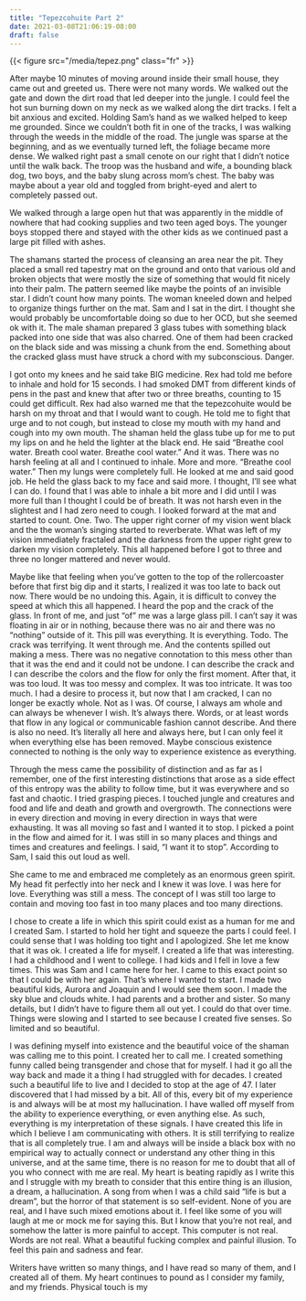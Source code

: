 ```yaml
---
title: "Tepezcohuite Part 2"
date: 2021-03-08T21:06:19-08:00
draft: false
---
```


{{< figure src="/media/tepez.png" class="fr" >}}

After maybe 10 minutes of moving around inside their small house, they came out and greeted us. There were not many words. We walked out the gate and down the dirt road that led deeper into the jungle. I could feel the hot sun burning down on my neck as we walked along the dirt tracks. I felt a bit anxious and excited. Holding Sam’s hand as we walked helped to keep me grounded. Since we couldn’t both fit in one of the tracks, I was walking through the weeds in the middle of the road. The jungle was sparse at the beginning, and as we eventually turned left, the foliage became more dense. We walked right past a small cenote on our right that I didn’t notice until the walk back. The troop was the husband and wife, a bounding black dog, two boys, and the baby slung across mom’s chest. The baby was maybe about a year old and toggled from bright-eyed and alert to completely passed out.

We walked through a large open hut that was apparently in the middle of nowhere that had cooking supplies and two teen aged boys. The younger boys stopped there and stayed with the other kids as we continued past a large pit filled with ashes.

The shamans started the process of cleansing an area near the pit. They placed a small red tapestry mat on the ground and onto that various old and broken objects that were mostly the size of something that would fit nicely into their palm. The pattern seemed like maybe the points of an invisible star. I didn’t count how many points. The woman kneeled down and helped to organize things further on the mat. Sam and I sat in the dirt. I thought she would probably be uncomfortable doing so due to her OCD, but she seemed ok with it. The male shaman prepared 3 glass tubes with something black packed into one side that was also charred. One of them had been cracked on the black side and was missing a chunk from the end. Something about the cracked glass must have struck a chord with my subconscious. Danger.

I got onto my knees and he said take BIG medicine. Rex had told me before to inhale and hold for 15 seconds. I had smoked DMT from different kinds of pens in the past and knew that after two or three breaths, counting to 15 could get difficult. Rex had also warned me that the tepezcohuite would be harsh on my throat and that I would want to cough. He told me to fight that urge and to not cough, but instead to close my mouth with my hand and cough into my own mouth. The shaman held the glass tube up for me to put my lips on and he held the lighter at the black end. He said “Breathe cool water. Breath cool water. Breathe cool water.” And it was. There was no harsh feeling at all and I continued to inhale. More and more. “Breathe cool water.” Then my lungs were completely full. He looked at me and said good job. He held the glass back to my face and said more. I thought, I’ll see what I can do. I found that I was able to inhale a bit more and I did until I was more full than I thought I could be of breath. It was not harsh even in the slightest and I had zero need to cough. I looked forward at the mat and started to count. One. Two. The upper right corner of my vision went black and the the woman’s singing started to reverberate. What was left of my vision immediately fractaled and the darkness from the upper right grew to darken my vision completely. This all happened before I got to three and three no longer mattered and never would.

Maybe like that feeling when you’ve gotten to the top of the rollercoaster before that first big dip and it starts, I realized it was too late to back out now. There would be no undoing this. Again, it is difficult to convey the speed at which this all happened. I heard the pop and the crack of the glass. In front of me, and just “of” me was a large glass pill. I can’t say it was floating in air or in nothing, because there was no air and there was no “nothing” outside of it. This pill was everything. It is everything. Todo. The crack was terrifying. It went through me. And the contents spilled out making a mess. There was no negative connotation to this mess other than that it was the end and it could not be undone. I can describe the crack and I can describe the colors and the flow for only the first moment. After that, it was too loud. It was too messy and complex. It was too intricate. It was too much. I had a desire to process it, but now that I am cracked, I can no longer be exactly whole. Not as I was. Of course, I always am whole and can always be whenever I wish. It’s always there. Words, or at least words that flow in any logical or communicable fashion cannot describe. And there is also no need. It’s literally all here and always here, but I can only feel it when everything else has been removed. Maybe conscious existence connected to nothing is the only way to experience existence as everything.

Through the mess came the possibility of distinction and as far as I remember, one of the first interesting distinctions that arose as a side effect of this entropy was the ability to follow time, but it was everywhere and so fast and chaotic. I tried grasping pieces. I touched jungle and creatures and food and life and death and growth and overgrowth. The connections were in every direction and moving in every direction in ways that were exhausting. It was all moving so fast and I wanted it to stop. I picked a point in the flow and aimed for it. I was still in so many places and things and times and creatures and feelings. I said, “I want it to stop”. According to Sam, I said this out loud as well.

She came to me and embraced me completely as an enormous green spirit. My head fit perfectly into her neck and I knew it was love. I was here for love. Everything was still a mess. The concept of I was still too large to contain and moving too fast in too many places and too many directions.

I chose to create a life in which this spirit could exist as a human for me and I created Sam. I started to hold her tight and squeeze the parts I could feel. I could sense that I was holding too tight and I apologized. She let me know that it was ok. I created a life for myself. I created a life that was interesting. I had a childhood and I went to college. I had kids and I fell in love a few times. This was Sam and I came here for her. I came to this exact point so that I could be with her again. That’s where I wanted to start. I made two beautiful kids, Aurora and Joaquin and I would see them soon. I made the sky blue and clouds white. I had parents and a brother and sister. So many details, but I didn’t have to figure them all out yet. I could do that over time. Things were slowing and I started to see because I created five senses. So limited and so beautiful.

I was defining myself into existence and the beautiful voice of the shaman was calling me to this point. I created her to call me. I created something funny called being transgender and chose that for myself. I had it go all the way back and made it a thing I had struggled with for decades. I created such a beautiful life to live and I decided to stop at the age of 47. I later discovered that I had missed by a bit. All of this, every bit of my experience is and always will be at most my hallucination. I have walled off myself from the ability to experience everything, or even anything else. As such, everything is my interpretation of these signals. I have created this life in which I believe I am communicating with others. It is still terrifying to realize that is all completely true. I am and always will be inside a black box with no empirical way to actually connect or understand any other thing in this universe, and at the same time, there is no reason for me to doubt that all of you who connect with me are real. My heart is beating rapidly as I write this and I struggle with my breath to consider that this entire thing is an illusion, a dream, a hallucination. A song from when I was a child said “life is but a dream”, but the horror of that statement is so self-evident. None of you are real, and I have such mixed emotions about it. I feel like some of you will laugh at me or mock me for saying this. But I know that you’re not real, and somehow the latter is more painful to accept. This computer is not real. Words are not real. What a beautiful fucking complex and painful illusion. To feel this pain and sadness and fear.

Writers have written so many things, and I have read so many of them, and I created all of them. My heart continues to pound as I consider my family, and my friends. Physical touch is my

